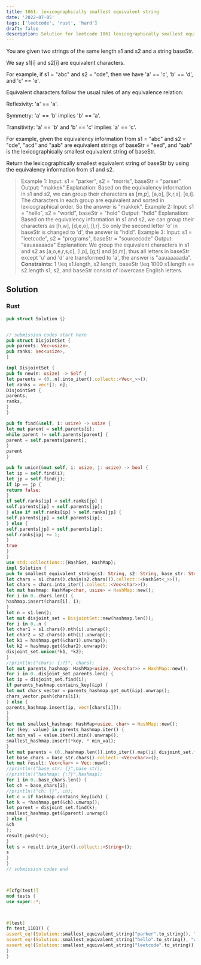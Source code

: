```yaml
---
title: 1061. lexicographically smallest equivalent string
date: '2022-07-05'
tags: ['leetcode', 'rust', 'hard']
draft: false
description: Solution for leetcode 1061 lexicographically smallest equivalent string
---
```



You are given two strings of the same length s1 and s2 and a string baseStr.



We say s1[i] and s2[i] are equivalent characters.



For example, if s1 <TeX>=</TeX> "abc" and s2 <TeX>=</TeX> "cde", then we have 'a' <TeX>=</TeX><TeX>=</TeX> 'c', 'b' <TeX>=</TeX><TeX>=</TeX> 'd', and 'c' <TeX>=</TeX><TeX>=</TeX> 'e'.

Equivalent characters follow the usual rules of any equivalence relation:



Reflexivity: 'a' <TeX>=</TeX><TeX>=</TeX> 'a'.

Symmetry: 'a' <TeX>=</TeX><TeX>=</TeX> 'b' implies 'b' <TeX>=</TeX><TeX>=</TeX> 'a'.

Transitivity: 'a' <TeX>=</TeX><TeX>=</TeX> 'b' and 'b' <TeX>=</TeX><TeX>=</TeX> 'c' implies 'a' <TeX>=</TeX><TeX>=</TeX> 'c'.

For example, given the equivalency information from s1 <TeX>=</TeX> "abc" and s2 <TeX>=</TeX> "cde", "acd" and "aab" are equivalent strings of baseStr <TeX>=</TeX> "eed", and "aab" is the lexicographically smallest equivalent string of baseStr.



Return the lexicographically smallest equivalent string of baseStr by using the equivalency information from s1 and s2.







> Example 1:
> Input: s1 <TeX>=</TeX> "parker", s2 <TeX>=</TeX> "morris", baseStr <TeX>=</TeX> "parser"
> Output: "makkek"
> Explanation: Based on the equivalency information in s1 and s2, we can group their characters as [m,p], [a,o], [k,r,s], [e,i].
> The characters in each group are equivalent and sorted in lexicographical order.
> So the answer is "makkek".
> Example 2:
> Input: s1 <TeX>=</TeX> "hello", s2 <TeX>=</TeX> "world", baseStr <TeX>=</TeX> "hold"
> Output: "hdld"
> Explanation: Based on the equivalency information in s1 and s2, we can group their characters as [h,w], [d,e,o], [l,r].
> So only the second letter 'o' in baseStr is changed to 'd', the answer is "hdld".
> Example 3:
> Input: s1 <TeX>=</TeX> "leetcode", s2 <TeX>=</TeX> "programs", baseStr <TeX>=</TeX> "sourcecode"
> Output: "aauaaaaada"
> Explanation: We group the equivalent characters in s1 and s2 as [a,o,e,r,s,c], [l,p], [g,t] and [d,m], thus all letters in baseStr except 'u' and 'd' are transformed to 'a', the answer is "aauaaaaada".
**Constraints:**
> 1 <TeX>\leq</TeX> s1.length, s2.length, baseStr <TeX>\leq</TeX> 1000
> s1.length <TeX>=</TeX><TeX>=</TeX> s2.length
> s1, s2, and baseStr consist of lowercase English letters.


## Solution


### Rust
```rust
pub struct Solution {}


// submission codes start here
pub struct DisjointSet {
pub parents: Vec<usize>,
pub ranks: Vec<usize>,
}

impl DisjointSet {
pub fn new(n: usize) -> Self {
let parents = (0..n).into_iter().collect::<Vec<_>>();
let ranks = vec![1; n];
DisjointSet {
parents,
ranks,
}
}

pub fn find(&self, i: usize) -> usize {
let mut parent = self.parents[i];
while parent != self.parents[parent] {
parent = self.parents[parent];
}
parent
}

pub fn union(&mut self, i: usize, j: usize) -> bool {
let ip = self.find(i);
let jp = self.find(j);
if ip == jp {
return false;
}
if self.ranks[ip] < self.ranks[jp] {
self.parents[ip] = self.parents[jp];
} else if self.ranks[ip] > self.ranks[jp] {
self.parents[jp] = self.parents[ip];
} else {
self.parents[jp] = self.parents[ip];
self.ranks[ip] += 1;
}
true
}
}
use std::collections::{HashSet, HashMap};
impl Solution {
pub fn smallest_equivalent_string(s1: String, s2: String, base_str: String) -> String {
let chars = s1.chars().chain(s2.chars()).collect::<HashSet<_>>();
let chars = chars.into_iter().collect::<Vec<char>>();
let mut hashmap: HashMap<char, usize> = HashMap::new();
for i in 0..chars.len() {
hashmap.insert(chars[i], i);
}
let n = s1.len();
let mut disjoint_set = DisjointSet::new(hashmap.len());
for i in 0..n {
let char1 = s1.chars().nth(i).unwrap();
let char2 = s2.chars().nth(i).unwrap();
let k1 = hashmap.get(&char1).unwrap();
let k2 = hashmap.get(&char2).unwrap();
disjoint_set.union(*k1, *k2);
}
//println!("chars: {:?}", chars);
let mut parents_hashmap: HashMap<usize, Vec<char>> = HashMap::new();
for i in 0..disjoint_set.parents.len() {
let ip = disjoint_set.find(i);
if parents_hashmap.contains_key(&ip) {
let mut chars_vector = parents_hashmap.get_mut(&ip).unwrap();
chars_vector.push(chars[i]);
} else {
parents_hashmap.insert(ip, vec![chars[i]]);
}
}
let mut smallest_hashmap: HashMap<usize, char> = HashMap::new();
for (key, value) in parents_hashmap.iter() {
let min_val = value.iter().min().unwrap();
smallest_hashmap.insert(*key, * min_val);
}
let mut parents = (0..hashmap.len()).into_iter().map(|i| disjoint_set.find(i)).collect::<Vec<_>>();
let base_chars = base_str.chars().collect::<Vec<char>>();
let mut result: Vec<char> = Vec::new();
//println!("base_str: {}",base_str);
//println!("hashmap: {:?}",hashmap);
for i in 0..base_chars.len() {
let ch = base_chars[i];
//println!("ch: {}", ch);
let c = if hashmap.contains_key(&ch) {
let k = *hashmap.get(&ch).unwrap();
let parent = disjoint_set.find(k);
smallest_hashmap.get(&parent).unwrap()
} else {
&ch
};
result.push(*c);
}
let s = result.into_iter().collect::<String>();
s
}
}
// submission codes end



#[cfg(test)]
mod tests {
use super::*;



#[test]
fn test_1101() {
assert_eq!(Solution::smallest_equivalent_string("parker".to_string(), "morris".to_string(), "parser".to_string()), "makkek".to_string());
assert_eq!(Solution::smallest_equivalent_string("hello".to_string(), "world".to_string(), "hold".to_string()), "hdld".to_string());
assert_eq!(Solution::smallest_equivalent_string("leetcode".to_string(), "programs".to_string(), "sourcecode".to_string()), "aauaaaaada".to_string());
}
}

```

